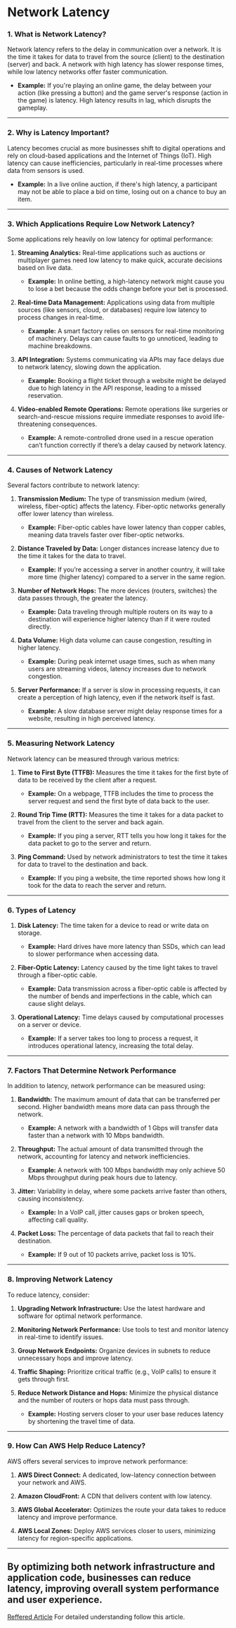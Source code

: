 # Network Latency
### **1. What is Network Latency?**
Network latency refers to the delay in communication over a network. It is the time it takes for data to travel from the source (client) to the destination (server) and back. A network with high latency has slower response times, while low latency networks offer faster communication.

- **Example:** If you're playing an online game, the delay between your action (like pressing a button) and the game server's response (action in the game) is latency. High latency results in lag, which disrupts the gameplay.

---

### **2. Why is Latency Important?**
Latency becomes crucial as more businesses shift to digital operations and rely on cloud-based applications and the Internet of Things (IoT). High latency can cause inefficiencies, particularly in real-time processes where data from sensors is used.

- **Example:** In a live online auction, if there's high latency, a participant may not be able to place a bid on time, losing out on a chance to buy an item.

---

### **3. Which Applications Require Low Network Latency?**

Some applications rely heavily on low latency for optimal performance:

1. **Streaming Analytics:** Real-time applications such as auctions or multiplayer games need low latency to make quick, accurate decisions based on live data.

   - **Example:** In online betting, a high-latency network might cause you to lose a bet because the odds change before your bet is processed.

2. **Real-time Data Management:** Applications using data from multiple sources (like sensors, cloud, or databases) require low latency to process changes in real-time.

   - **Example:** A smart factory relies on sensors for real-time monitoring of machinery. Delays can cause faults to go unnoticed, leading to machine breakdowns.

3. **API Integration:** Systems communicating via APIs may face delays due to network latency, slowing down the application.

   - **Example:** Booking a flight ticket through a website might be delayed due to high latency in the API response, leading to a missed reservation.

4. **Video-enabled Remote Operations:** Remote operations like surgeries or search-and-rescue missions require immediate responses to avoid life-threatening consequences.

   - **Example:** A remote-controlled drone used in a rescue operation can’t function correctly if there’s a delay caused by network latency.

---

### **4. Causes of Network Latency**

Several factors contribute to network latency:

1. **Transmission Medium:** The type of transmission medium (wired, wireless, fiber-optic) affects the latency. Fiber-optic networks generally offer lower latency than wireless.

   - **Example:** Fiber-optic cables have lower latency than copper cables, meaning data travels faster over fiber-optic networks.

2. **Distance Traveled by Data:** Longer distances increase latency due to the time it takes for the data to travel.

   - **Example:** If you’re accessing a server in another country, it will take more time (higher latency) compared to a server in the same region.

3. **Number of Network Hops:** The more devices (routers, switches) the data passes through, the greater the latency.

   - **Example:** Data traveling through multiple routers on its way to a destination will experience higher latency than if it were routed directly.

4. **Data Volume:** High data volume can cause congestion, resulting in higher latency.

   - **Example:** During peak internet usage times, such as when many users are streaming videos, latency increases due to network congestion.

5. **Server Performance:** If a server is slow in processing requests, it can create a perception of high latency, even if the network itself is fast.

   - **Example:** A slow database server might delay response times for a website, resulting in high perceived latency.

---

### **5. Measuring Network Latency**

Network latency can be measured through various metrics:

1. **Time to First Byte (TTFB):** Measures the time it takes for the first byte of data to be received by the client after a request.

   - **Example:** On a webpage, TTFB includes the time to process the server request and send the first byte of data back to the user.

2. **Round Trip Time (RTT):** Measures the time it takes for a data packet to travel from the client to the server and back again.

   - **Example:** If you ping a server, RTT tells you how long it takes for the data packet to go to the server and return.

3. **Ping Command:** Used by network administrators to test the time it takes for data to travel to the destination and back.

   - **Example:** If you ping a website, the time reported shows how long it took for the data to reach the server and return.

---

### **6. Types of Latency**

1. **Disk Latency:** The time taken for a device to read or write data on storage.

   - **Example:** Hard drives have more latency than SSDs, which can lead to slower performance when accessing data.

2. **Fiber-Optic Latency:** Latency caused by the time light takes to travel through a fiber-optic cable.

   - **Example:** Data transmission across a fiber-optic cable is affected by the number of bends and imperfections in the cable, which can cause slight delays.

3. **Operational Latency:** Time delays caused by computational processes on a server or device.

   - **Example:** If a server takes too long to process a request, it introduces operational latency, increasing the total delay.

---

### **7. Factors That Determine Network Performance**

In addition to latency, network performance can be measured using:

1. **Bandwidth:** The maximum amount of data that can be transferred per second. Higher bandwidth means more data can pass through the network.

   - **Example:** A network with a bandwidth of 1 Gbps will transfer data faster than a network with 10 Mbps bandwidth.

2. **Throughput:** The actual amount of data transmitted through the network, accounting for latency and network inefficiencies.

   - **Example:** A network with 100 Mbps bandwidth may only achieve 50 Mbps throughput during peak hours due to latency.

3. **Jitter:** Variability in delay, where some packets arrive faster than others, causing inconsistency.

   - **Example:** In a VoIP call, jitter causes gaps or broken speech, affecting call quality.

4. **Packet Loss:** The percentage of data packets that fail to reach their destination.

   - **Example:** If 9 out of 10 packets arrive, packet loss is 10%.

---

### **8. Improving Network Latency**

To reduce latency, consider:

1. **Upgrading Network Infrastructure:** Use the latest hardware and software for optimal network performance.

2. **Monitoring Network Performance:** Use tools to test and monitor latency in real-time to identify issues.

3. **Group Network Endpoints:** Organize devices in subnets to reduce unnecessary hops and improve latency.

4. **Traffic Shaping:** Prioritize critical traffic (e.g., VoIP calls) to ensure it gets through first.

5. **Reduce Network Distance and Hops:** Minimize the physical distance and the number of routers or hops data must pass through.

   - **Example:** Hosting servers closer to your user base reduces latency by shortening the travel time of data.

---

### **9. How Can AWS Help Reduce Latency?**

AWS offers several services to improve network performance:

1. **AWS Direct Connect:** A dedicated, low-latency connection between your network and AWS.
   
2. **Amazon CloudFront:** A CDN that delivers content with low latency.

3. **AWS Global Accelerator:** Optimizes the route your data takes to reduce latency and improve performance.

4. **AWS Local Zones:** Deploy AWS services closer to users, minimizing latency for region-specific applications.

---

By optimizing both network infrastructure and application code, businesses can reduce latency, improving overall system performance and user experience.
---

[Reffered Article](https://aws.amazon.com/what-is/latency/#:~:text=Operational%20latency%20is%20the%20time,determines%20the%20operational%20latency%20time.) For detailed understanding follow this article.

